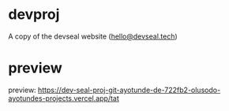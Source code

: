 # devproj
A copy of the devseal website (hello@devseal.tech)

# preview
preview: https://dev-seal-proj-git-ayotunde-de-722fb2-olusodo-ayotundes-projects.vercel.app/tat